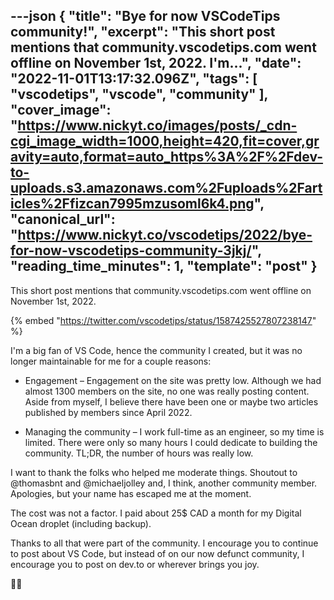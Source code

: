 ---json
{
  "title": "Bye for now VSCodeTips community!",
  "excerpt": "This short post mentions that community.vscodetips.com went offline on November 1st, 2022.        I'm...",
  "date": "2022-11-01T13:17:32.096Z",
  "tags": [
    "vscodetips",
    "vscode",
    "community"
  ],
  "cover_image": "https://www.nickyt.co/images/posts/_cdn-cgi_image_width=1000,height=420,fit=cover,gravity=auto,format=auto_https%3A%2F%2Fdev-to-uploads.s3.amazonaws.com%2Fuploads%2Farticles%2Ffizcan7995mzusoml6k4.png",
  "canonical_url": "https://www.nickyt.co/vscodetips/2022/bye-for-now-vscodetips-community-3jkj/",
  "reading_time_minutes": 1,
  "template": "post"
}
---

This short post mentions that community.vscodetips.com went offline on November 1st, 2022.

{% embed "https://twitter.com/vscodetips/status/1587425527807238147" %}

I'm a big fan of VS Code, hence the community I created, but it was no longer maintainable for me for a couple reasons:

* Engagement – Engagement on the site was pretty low. Although we had almost 1300 members on the site, no one was really posting content. Aside from myself, I believe there have been one or maybe two articles published by members since April 2022.

* Managing the community – I work full-time as an engineer, so my time is limited. There were only so many hours I could dedicate to building the community. TL;DR, the number of hours was really low.

I want to thank the folks who helped me moderate things. Shoutout to @thomasbnt and @michaeljolley and, I think, another community member. Apologies, but your name has escaped me at the moment.

The cost was not a factor. I paid about 25$ CAD a month for my Digital Ocean droplet (including backup).

Thanks to all that were part of the community. I encourage you to continue to post about VS Code, but instead of on our now defunct community, I encourage you to post on dev.to or wherever brings you joy.

👋🏻
